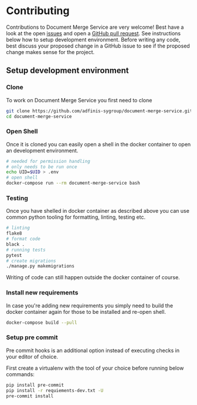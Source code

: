 # Contributing

Contributions to Document Merge Service are very welcome! Best have a look at the open [issues](https://github.com/adfinis-sygroup/document-merge-service/issues)
and open a [GitHub pull request](https://github.com/adfinis-sygroup/document-merge-service/compare). See instructions below how to setup development
environment. Before writing any code, best discuss your proposed change in a GitHub issue to see if the proposed change makes sense for the project.

## Setup development environment

### Clone

To work on Document Merge Service you first need to clone

```bash
git clone https://github.com/adfinis-sygroup/document-merge-service.git
cd document-merge-service
```

### Open Shell

Once it is cloned you can easily open a shell in the docker container to
open an development environment.

```bash
# needed for permission handling
# only needs to be run once
echo UID=$UID > .env
# open shell
docker-compose run --rm document-merge-service bash
```

### Testing

Once you have shelled in docker container as described above
you can use common python tooling for formatting, linting, testing
etc.

```bash
# linting
flake8
# format code
black .
# running tests
pytest
# create migrations
./manage.py makemigrations
```

Writing of code can still happen outside the docker container of course.

### Install new requirements

In case you're adding new requirements you simply need to build the docker container
again for those to be installed and re-open shell.

```bash
docker-compose build --pull
```

### Setup pre commit

Pre commit hooks is an additional option instead of executing checks in your editor of choice.

First create a virtualenv with the tool of your choice before running below commands:

```bash
pip install pre-commit
pip install -r requiements-dev.txt -U
pre-commit install
```
